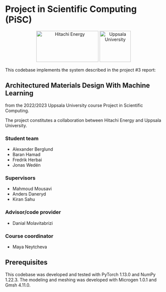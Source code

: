 # Project in Scientific Computing (PiSC)
<p align="center">
<img src="https://windeurope.org/annual2022/images/logos/content-partners/hitachi-energy.svg" alt="Hitachi Energy" width="200" height="100" onerror="this.onerror=null; this.remove();">
<img src="https://cdn.freebiesupply.com/logos/large/2x/uppsala-universitet-logo-svg-vector.svg" alt="Uppsala University" width="100" height="100" onerror="this.onerror=null; this.remove();">
</p>

This codebase implements the system described in the project #3 report:
## Architectured Materials Design With Machine Learning
 from the 2022/2023 Uppsala University course Project in Scientific Computing.

 The project constitutes a collaboration between Hitachi Energy and Uppsala University.

 ### Student team
 - Alexander Berglund
 - Baran Hamad
 - Fredrik Herbai
 - Jonas Wedén

 ### Supervisors
- Mahmoud Mousavi
- Anders Daneryd
- Kiran Sahu

### Advisor/code provider
- Danial Molavitabrizi

 ### Course coordinator
 - Maya Neytcheva


 ## Prerequisites
 This codebase was developed and tested with PyTorch 1.13.0 and NumPy 1.22.3.
 The modeling and meshing was developed with Microgen 1.0.1 and Gmsh 4.11.0.
